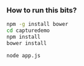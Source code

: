 ### How to run this bits?

```sh
npm -g install bower
cd capturedemo
npm install
bower install

node app.js
```
